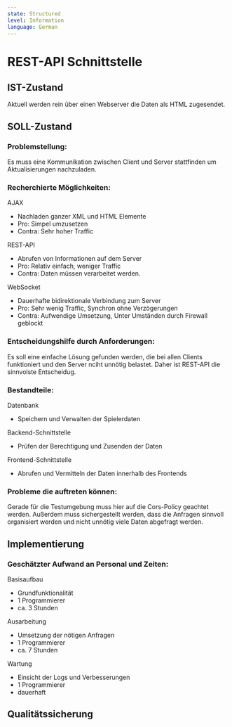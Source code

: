 ```yaml
---
state: Structured
level: Information
language: German
---
```


# REST-API Schnittstelle

## IST-Zustand

Aktuell werden rein über einen Webserver die Daten als HTML zugesendet.

## SOLL-Zustand

### Problemstellung:

Es muss eine Kommunikation zwischen Client und Server stattfinden um Aktualisierungen nachzuladen.

### Recherchierte Möglichkeiten:

AJAX

- Nachladen ganzer XML und HTML Elemente
- Pro: Simpel umzusetzen
- Contra: Sehr hoher Traffic

REST-API

- Abrufen von Informationen auf dem Server
- Pro: Relativ einfach, weniger Traffic
- Contra: Daten müssen verarbeitet werden.

WebSocket

- Dauerhafte bidirektionale Verbindung zum Server
- Pro: Sehr wenig Traffic, Synchron ohne Verzögerungen
- Contra: Aufwendige Umsetzung, Unter Umständen durch Firewall geblockt

### Entscheidungshilfe durch Anforderungen:

Es soll eine einfache Lösung gefunden werden, die bei allen Clients funktioniert und den Server nciht unnötig belastet. Daher ist REST-API die sinnvolste Entscheidug.

### Bestandteile:

Datenbank

- Speichern und Verwalten der Spielerdaten

Backend-Schnittstelle

- Prüfen der Berechtigung und Zusenden der Daten

Frontend-Schnittstelle

- Abrufen und Vermitteln der Daten innerhalb des Frontends

### Probleme die auftreten können:

Gerade für die Testumgebung muss hier auf die Cors-Policy geachtet werden.
Außerdem muss sichergestellt werden, dass die Anfragen sinnvoll organisiert werden und nicht unnötig viele Daten abgefragt werden.

## Implementierung

### Geschätzter Aufwand an Personal und Zeiten:

Basisaufbau

- Grundfunktionalität
- 1 Programmierer
- ca. 3 Stunden

Ausarbeitung

- Umsetzung der nötigen Anfragen
- 1 Programmierer
- ca. 7 Stunden

Wartung

- Einsicht der Logs und Verbesserungen
- 1 Programmierer
- dauerhaft

## Qualitätssicherung

